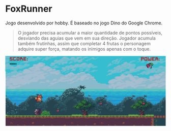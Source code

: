 # FoxRunner
Jogo desenvolvido por hobby. É baseado no jogo Dino do Google Chrome.
>O jogador precisa acumular a maior quantidade de pontos possíveis, desviando das aguias que vem em sua direção.
>Jogador acumula também frutinhas, assim que completar 4 frutas o personagem adquire super força, matando os inimigos apenas com o toque.

![GitHub Logo](/imagens/fotosJogo1.png)
